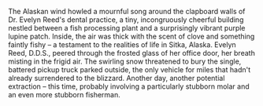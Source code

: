 The Alaskan wind howled a mournful song around the clapboard walls of Dr. Evelyn Reed's dental practice, a tiny, incongruously cheerful building nestled between a fish processing plant and a surprisingly vibrant purple lupine patch.  Inside, the air was thick with the scent of clove and something faintly fishy – a testament to the realities of life in Sitka, Alaska.  Evelyn Reed, D.D.S., peered through the frosted glass of her office door, her breath misting in the frigid air.  The swirling snow threatened to bury the single, battered pickup truck parked outside, the only vehicle for miles that hadn't already surrendered to the blizzard.  Another day, another potential extraction – this time, probably involving a particularly stubborn molar and an even more stubborn fisherman.
